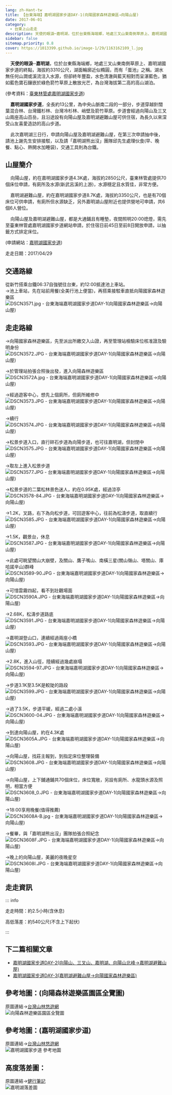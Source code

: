 ```yaml
---
lang: zh-Hant-tw
title: 【台東海端】嘉明湖國家步道DAY-1(向陽國家森林遊樂區→向陽山屋)
date: 2017-06-01
category: 
  - 台東上山走走
description: 天使的眼淚─嘉明湖，位於台東縣海端鄉，地處三叉山東南側草原上、嘉明湖國家步道的終點，海拔約3310公尺，湖面輪廓近似橢圓，而有「蛋池」之稱。湖水無任何山澗或溪流注入水源，但卻終年豐盈，水色清澈與藍天相對而呈湛藍色，為台灣海拔第二高的高山湖泊。嘉明湖國家步道，全長約13公里，為中央山脈南二段的一部分。
sidebar: false
sitemap.priority: 0.8
cover: https://1013399.github.io/image-1/29/1163162109_l.jpg
---
```


    **天使的眼淚─嘉明湖**，位於台東縣海端鄉，地處三叉山東南側草原上、嘉明湖國家步道的終點，海拔約3310公尺，湖面輪廓近似橢圓，而有「蛋池」之稱。湖水無任何山澗或溪流注入水源，但卻終年豐盈，水色清澈與藍天相對而呈湛藍色，猶如藍色寶石鑲嵌於綠色箭竹草原上散放光芒，為台灣海拔第二高的高山湖泊。

<!-- more -->

(參考資料：[臺東林管處嘉明湖國家步道](http://jmlnt.forest.gov.tw/travelInfo/index.php?parent_id=48))  

    **嘉明湖國家步道**，全長約13公里，為中央山脈南二段的一部分，步道穿越針闊葉混合林、台灣鐵杉林、台灣冷杉林、峭壁及箭竹草原。步道會經過向陽山及三叉山兩座高山百岳，且沿途設有向陽山屋及嘉明湖避難山屋可供住宿，為長久以來深受山友喜愛造訪的高山步道。 

    此次嘉明湖三日行，申請向陽山屋及嘉明湖避難山屋，在第三次申請抽中後，請池上謝先生安排接駁，以及請「嘉明湖熊出沒」團隊邱先生處理伙食(早、晚餐、點心、熱開水加睡袋)，交通工具則為台鐵。

## 山屋簡介
    向陽山屋，約在嘉明湖國家步道4.3K處，海拔約2850公尺，臺東林管處提供70個床位申請，有廁所及水源(新武呂溪的上游)，水源穩定且水質佳，非常方便。  

    嘉明湖避難山屋，約在嘉明湖國家步道8.7K處，海拔約3350公尺，也是有70個床位可供申請，有廁所但水源缺乏，另外嘉明湖山屋附近也提供營地可申請，共6個6人營位。  

    向陽山屋及嘉明湖避難山屋，都是大通鋪且有睡墊，夜間照明20:00熄燈，需先至臺東林管處嘉明湖國家步道網站申請，於住宿日前45日至前8日開放申請，以抽籤方式排定床位。

(申請網站：[嘉明湖國家步道](http://jmlnt.forest.gov.tw/))

走走日期：2017/04/29

## 交通路線
從新竹搭乘台鐵06:37自強號往台東，約12:00抵達池上車站。  
→池上車站，先在站前用餐(全美行池上便當)，再搭乘接駁車直抵向陽國家森林遊樂區  
![DSCN3571.jpg - 台東海端嘉明湖國家步道DAY-1(向陽國家森林遊樂區→向陽山屋)](https://1013399.github.io/image-1/29/1163161216_l.jpg)  

## 走走路線
→向陽國家森林遊樂區，先至派出所繳交入山證，再至管理站檢驗床位核准證及驗明身份  
![DSCN3572.JPG - 台東海端嘉明湖國家步道DAY-1(向陽國家森林遊樂區→向陽山屋)](https://1013399.github.io/image-1/29/1163160179_l.jpg)

→於管理站拍張合照後出發，進入向陽森林遊樂區  
![DSCN3572A.jpg - 台東海端嘉明湖國家步道DAY-1(向陽國家森林遊樂區→向陽山屋)](https://1013399.github.io/image-1/29/1163159995_l.jpg)

→經過遊客中心，想先上個廁所，但廁所維修中  
![DSCN3573.JPG - 台東海端嘉明湖國家步道DAY-1(向陽國家森林遊樂區→向陽山屋)](https://1013399.github.io/image-1/29/1163160756_l.jpg)

→續行  
![DSCN3574.JPG - 台東海端嘉明湖國家步道DAY-1(向陽國家森林遊樂區→向陽山屋)](https://1013399.github.io/image-1/29/1163160359_l.jpg)

→松景步道入口，直行碎石步道為向陽步道，也可往嘉明湖，但封閉中  
![DSCN3575.JPG - 台東海端嘉明湖國家步道DAY-1(向陽國家森林遊樂區→向陽山屋)](https://1013399.github.io/image-1/29/1163160265_l.jpg)

→取左上進入松景步道  
![DSCN3577.JPG - 台東海端嘉明湖國家步道DAY-1(向陽國家森林遊樂區→向陽山屋)](https://1013399.github.io/image-1/29/1163160936_l.jpg)

→松景步道的二葉松林景色迷人，約在0.95K處，經過涼亭  
![DSCN3578-84.JPG - 台東海端嘉明湖國家步道DAY-1(向陽國家森林遊樂區→向陽山屋)](https://1013399.github.io/image-1/29/1163160849_l.jpg)

→1.2K，叉路，右下為向松步道，可回遊客中心，往前為松濤步道，取直續行  
![DSCN3585.JPG - 台東海端嘉明湖國家步道DAY-1(向陽國家森林遊樂區→向陽山屋)](https://1013399.github.io/image-1/29/1163160851_l.jpg)

→1.5K，觀景台，休息  
![DSCN3587.JPG - 台東海端嘉明湖國家步道DAY-1(向陽國家森林遊樂區→向陽山屋)](https://1013399.github.io/image-1/29/1163160760_l.jpg)

→此處可眺望關山大崩壁，及關山、鷹子嘴山、南橫三星(關山嶺山、塔關山、庫哈諾辛山)群峰  
![DSCN3589-90.JPG - 台東海端嘉明湖國家步道DAY-1(向陽國家森林遊樂區→向陽山屋)](https://1013399.github.io/image-1/29/1163161424_l.jpg)

→可惜雲霧四起，看不到壯觀場面  
![DSCN3590A.JPG - 台東海端嘉明湖國家步道DAY-1(向陽國家森林遊樂區→向陽山屋)](https://1013399.github.io/image-1/29/1163160764_l.jpg)

→2.68K，松濤步道路底  
![DSCN3591.JPG - 台東海端嘉明湖國家步道DAY-1(向陽國家森林遊樂區→向陽山屋)](https://1013399.github.io/image-1/29/1163160854_l.jpg)

→嘉明湖登山口，連續經過兩座小橋  
![DSCN3593.JPG - 台東海端嘉明湖國家步道DAY-1(向陽國家森林遊樂區→向陽山屋)](https://1013399.github.io/image-1/29/1163162101_l.jpg)

→2.8K，進入山徑，陸續經過幾處崩塌  
![DSCN3594-97.JPG - 台東海端嘉明湖國家步道DAY-1(向陽國家森林遊樂區→向陽山屋)](https://1013399.github.io/image-1/29/1163162303_l.jpg)

→步道3.1K至3.5K是較陡的路段  
![DSCN3599.JPG - 台東海端嘉明湖國家步道DAY-1(向陽國家森林遊樂區→向陽山屋)](https://1013399.github.io/image-1/29/1163162702_l.jpg)

→過了3.5K，步道平緩，經過二處小溪  
![DSCN3600-04.JPG - 台東海端嘉明湖國家步道DAY-1(向陽國家森林遊樂區→向陽山屋)](https://1013399.github.io/image-1/29/1163161326_l.jpg)

→到達向陽山屋，約在4.3K處  
![DSCN3605A.JPG - 台東海端嘉明湖國家步道DAY-1(向陽國家森林遊樂區→向陽山屋)](https://1013399.github.io/image-1/29/1163162406_l.jpg)

→向陽山屋，找莊主報到，到指定床位整理裝備  
![DSCN3608.JPG - 台東海端嘉明湖國家步道DAY-1(向陽國家森林遊樂區→向陽山屋)](https://1013399.github.io/image-1/29/1163162704_l.jpg)

→向陽山屋，上下舖通鋪共70個床位，床位寬敞，另設有廁所、水龍頭水源及照明，相當方便  
![DSCN3608_0.JPG - 台東海端嘉明湖國家步道DAY-1(向陽國家森林遊樂區→向陽山屋)](https://1013399.github.io/image-1/29/1163162205_l.jpg)

→18:00享用晚餐(值得推薦)  
![DSCN3608A-B.jpg - 台東海端嘉明湖國家步道DAY-1(向陽國家森林遊樂區→向陽山屋)](https://1013399.github.io/image-1/29/1163162804_l.jpg)

→餐畢，與「嘉明湖熊出沒」團隊拍張合照紀念  
![DSCN3608F.JPG - 台東海端嘉明湖國家步道DAY-1(向陽國家森林遊樂區→向陽山屋)](https://1013399.github.io/image-1/29/1163162604_l.jpg)

→晚上的向陽山屋，美麗的夜晚星空  
![DSCN3608I.JPG - 台東海端嘉明湖國家步道DAY-1(向陽國家森林遊樂區→向陽山屋)](https://1013399.github.io/image-1/29/1163162109_l.jpg)

## 走走資訊
::: info

走走時間：約2.5小時(含休息)

高低落差：約540公尺(不含上下起伏)

:::


## 下二篇相關文章
- [嘉明湖國家步道DAY-2(向陽山、三叉山、嘉明湖、向陽山北峰→嘉明湖避難山屋)](/posts/post-28-2017-06-02.html)
- [嘉明湖國家步道DAY-3(嘉明湖避難山屋→向陽國家森林遊樂區)](/posts/post-27-2017-06-03.html)

## 參考地圖：(向陽森林遊樂區園區全覽圖)  
原圖連結→[台灣山林悠遊網](http://ge-lab-211.ceci.com.tw/99131/RA/RA_1_1.aspx?RA_ID=0700002)  
![向陽森林遊樂區園區全覽圖](https://1013399.github.io/image-1/29/1163162905_l.jpg)

## 參考地圖：(嘉明湖國家步道)  
原圖連結→[台灣山林悠遊網](http://recreation.forest.gov.tw/askformonhouse/Askmain.aspx)  
![嘉明湖國家步道 參考地圖](https://1013399.github.io/image-1/29/1163161912_l.jpg)

## 高度落差圖：  
原圖連結→[健行筆記](http://tw.hiking.biji.co/index.php?q=trail&act=detail&id=347)  
![嘉明湖落差圖](https://1013399.github.io/image-1/29/1163163007_l.jpg)